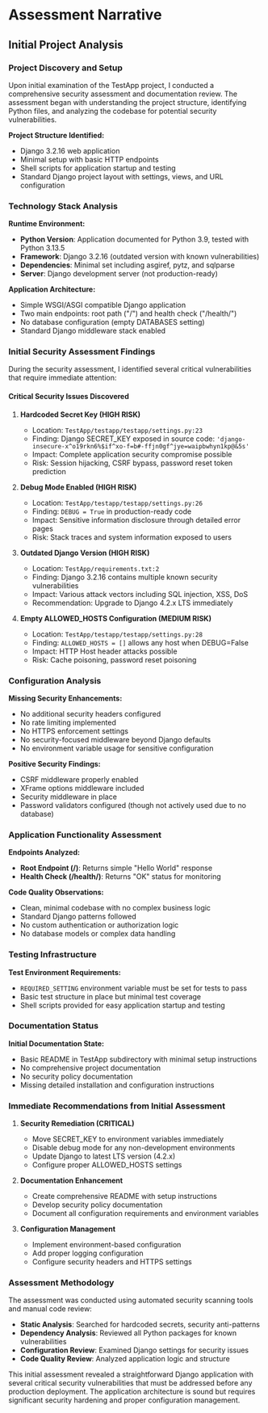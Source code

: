# Assessment Narrative

## Initial Project Analysis

### Project Discovery and Setup

Upon initial examination of the TestApp project, I conducted a comprehensive security assessment and documentation review. The assessment began with understanding the project structure, identifying Python files, and analyzing the codebase for potential security vulnerabilities.

**Project Structure Identified:**

- Django 3.2.16 web application
- Minimal setup with basic HTTP endpoints
- Shell scripts for application startup and testing
- Standard Django project layout with settings, views, and URL configuration

### Technology Stack Analysis

**Runtime Environment:**

- **Python Version**: Application documented for Python 3.9, tested with Python 3.13.5
- **Framework**: Django 3.2.16 (outdated version with known vulnerabilities)
- **Dependencies**: Minimal set including asgiref, pytz, and sqlparse
- **Server**: Django development server (not production-ready)

**Application Architecture:**

- Simple WSGI/ASGI compatible Django application
- Two main endpoints: root path ("/") and health check ("/health/")
- No database configuration (empty DATABASES setting)
- Standard Django middleware stack enabled

### Initial Security Assessment Findings

During the security assessment, I identified several critical vulnerabilities that require immediate attention:

#### Critical Security Issues Discovered

1. **Hardcoded Secret Key (HIGH RISK)**
   - Location: `TestApp/testapp/testapp/settings.py:23`
   - Finding: Django SECRET_KEY exposed in source code: `'django-insecure-x^o19rkn6%$if^xo-f=b#-ffjn0gf^jye=waipbwhyn1kp@&5s'`
   - Impact: Complete application security compromise possible
   - Risk: Session hijacking, CSRF bypass, password reset token prediction

2. **Debug Mode Enabled (HIGH RISK)**
   - Location: `TestApp/testapp/testapp/settings.py:26`
   - Finding: `DEBUG = True` in production-ready code
   - Impact: Sensitive information disclosure through detailed error pages
   - Risk: Stack traces and system information exposed to users

3. **Outdated Django Version (HIGH RISK)**
   - Location: `TestApp/requirements.txt:2`
   - Finding: Django 3.2.16 contains multiple known security vulnerabilities
   - Impact: Various attack vectors including SQL injection, XSS, DoS
   - Recommendation: Upgrade to Django 4.2.x LTS immediately

4. **Empty ALLOWED_HOSTS Configuration (MEDIUM RISK)**
   - Location: `TestApp/testapp/testapp/settings.py:28`
   - Finding: `ALLOWED_HOSTS = []` allows any host when DEBUG=False
   - Impact: HTTP Host header attacks possible
   - Risk: Cache poisoning, password reset poisoning

### Configuration Analysis

**Missing Security Enhancements:**

- No additional security headers configured
- No rate limiting implemented
- No HTTPS enforcement settings
- No security-focused middleware beyond Django defaults
- No environment variable usage for sensitive configuration

**Positive Security Findings:**

- CSRF middleware properly enabled
- XFrame options middleware included
- Security middleware in place
- Password validators configured (though not actively used due to no database)

### Application Functionality Assessment

**Endpoints Analyzed:**

- **Root Endpoint (/)**: Returns simple "Hello World" response
- **Health Check (/health/)**: Returns "OK" status for monitoring

**Code Quality Observations:**

- Clean, minimal codebase with no complex business logic
- Standard Django patterns followed
- No custom authentication or authorization logic
- No database models or complex data handling

### Testing Infrastructure

**Test Environment Requirements:**

- `REQUIRED_SETTING` environment variable must be set for tests to pass
- Basic test structure in place but minimal test coverage
- Shell scripts provided for easy application startup and testing

### Documentation Status

**Initial Documentation State:**

- Basic README in TestApp subdirectory with minimal setup instructions
- No comprehensive project documentation
- No security policy documentation
- Missing detailed installation and configuration instructions

### Immediate Recommendations from Initial Assessment

1. **Security Remediation (CRITICAL)**
   - Move SECRET_KEY to environment variables immediately
   - Disable debug mode for any non-development environments
   - Update Django to latest LTS version (4.2.x)
   - Configure proper ALLOWED_HOSTS settings

2. **Documentation Enhancement**
   - Create comprehensive README with setup instructions
   - Develop security policy documentation
   - Document all configuration requirements and environment variables

3. **Configuration Management**
   - Implement environment-based configuration
   - Add proper logging configuration
   - Configure security headers and HTTPS settings

### Assessment Methodology

The assessment was conducted using automated security scanning tools and manual code review:

- **Static Analysis**: Searched for hardcoded secrets, security anti-patterns
- **Dependency Analysis**: Reviewed all Python packages for known vulnerabilities
- **Configuration Review**: Examined Django settings for security issues
- **Code Quality Review**: Analyzed application logic and structure

This initial assessment revealed a straightforward Django application with several critical security vulnerabilities that must be addressed before any production deployment. The application architecture is sound but requires significant security hardening and proper configuration management.
